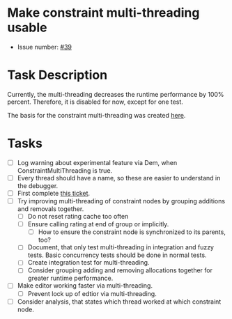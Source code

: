 # Make constraint multi-threading usable
* Issue number: [\#39](https://codeberg.org/splitcells-net/net.splitcells.network.community/issues/39)
# Task Description
Currently, the multi-threading decreases the runtime performance by 100% percent.
Therefore, it is disabled for now, except for one test.

The basis for the constraint multi-threading was created [here](../projects/2024-08-22-sigma-grind-of-24th-of-august-2024.md).
# Tasks
* [ ] Log warning about experimental feature via Dem, when ConstraintMultiThreading is true.
* [ ] Every thread should have a name, so these are easier to understand in the debugger.
* [ ] First complete [this ticket](2024-05-31-create-no-code-gel-editor.md).
* [ ] Try improving multi-threading of constraint nodes by grouping additions and removals together.
    * [ ] Do not reset rating cache too often
    * [ ] Ensure calling rating at end of group or implicitly.
        * [ ] How to ensure the constraint node is synchronized to its parents, too?
    * [ ] Document, that only test multi-threading in integration and fuzzy tests. Basic concurrency tests should be done in normal tests.
    * [ ] Create integration test for multi-threading.
    * [ ] Consider grouping adding and removing allocations together for greater runtime performance.
* [ ] Make editor working faster via multi-threading.
    * [ ] Prevent lock up of edtior via multi-threading.
* [ ] Consider analysis, that states which thread worked at which constraint node.